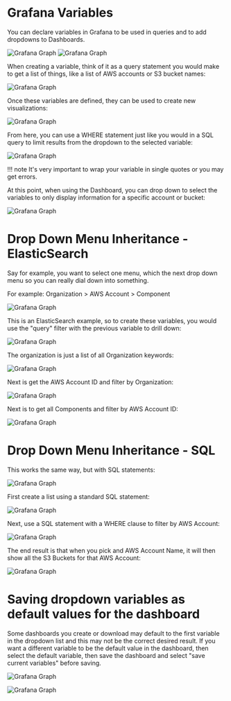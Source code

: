 # Grafana Variables

You can declare variables in Grafana to be used in queries and to add dropdowns to Dashboards.

![Grafana Graph](../img/grafana-variables1.png)
![Grafana Graph](../img/grafana-variables2.png)

When creating a variable, think of it as a query statement you would make to get a list of things, like a list of AWS accounts or S3 bucket names:

![Grafana Graph](../img/grafana-variables3.png)

Once these variables are defined, they can be used to create new visualizations:

![Grafana Graph](../img/grafana-variables4.png)

From here, you can use a WHERE statement just like you would in a SQL query to limit results from the dropdown to the selected variable:

![Grafana Graph](../img/grafana-variables5.png)

!!! note
    It's very important to wrap your variable in single quotes or you may get errors.

At this point, when using the Dashboard, you can drop down to select the variables to only display information for a specific account or bucket:

![Grafana Graph](../img/grafana-variables6.png)

# Drop Down Menu Inheritance - ElasticSearch

Say for example, you want to select one menu, which the next drop down menu so you can really dial down into something.

For example: Organization > AWS Account > Component

![Grafana Graph](../img/grafana-variables7.png)

This is an ElasticSearch example, so to create these variables, you would use the "query" filter with the previous variable to drill down:

![Grafana Graph](../img/grafana-variables8.png)

The organization is just a list of all Organization keywords:

![Grafana Graph](../img/grafana-variables9.png)

Next is get the AWS Account ID and filter by Organization:

![Grafana Graph](../img/grafana-variables10.png)

Next is to get all Components and filter by AWS Account ID:

![Grafana Graph](../img/grafana-variables11.png)

# Drop Down Menu Inheritance - SQL

This works the same way, but with SQL statements:

![Grafana Graph](../img/grafana-variables12.png)

First create a list using a standard SQL statement:

![Grafana Graph](../img/grafana-variables13.png)

Next, use a SQL statement with a WHERE clause to filter by AWS Account:

![Grafana Graph](../img/grafana-variables14.png)

The end result is that when you pick and AWS Account Name, it will then show all the S3 Buckets for that AWS Account:

![Grafana Graph](../img/grafana-variables15.png)

# Saving dropdown variables as default values for the dashboard

Some dashboards you create or download may default to the first variable in the dropdown list and this may not be the correct desired result.  If you want a different variable to be the default value in the dashboard, then select the default variable, then save the dashboard and select "save current variables" before saving.

![Grafana Graph](../img/grafana-variables16.png)

![Grafana Graph](../img/grafana-variables17.png)